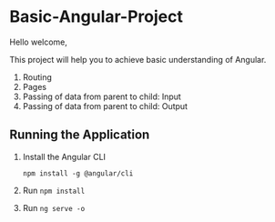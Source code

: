 # Basic-Angular-Project

Hello welcome, 

This project will help you to achieve basic understanding of Angular. 
1. Routing
2. Pages
3. Passing of data from parent to child: Input
4. Passing of data from parent to child: Output



## Running the Application

1. Install the Angular CLI

    `npm install -g @angular/cli`

1. Run `npm install`

1. Run `ng serve -o`
